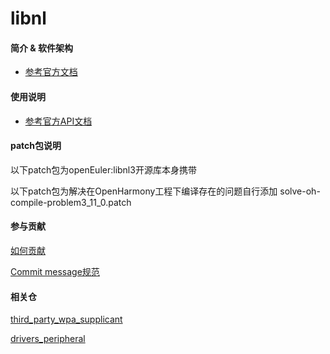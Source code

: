 # libnl

#### 简介 & 软件架构

- [参考官方文档](https://www.infradead.org/~tgr/libnl/)

#### 使用说明

- [参考官方API文档](https://www.infradead.org/~tgr/libnl/doc/api/group__cb.html)

#### patch包说明

以下patch包为openEuler:libnl3开源库本身携带


以下patch包为解决在OpenHarmony工程下编译存在的问题自行添加
solve-oh-compile-problem3_11_0.patch

#### 参与贡献

[如何贡献](https://gitee.com/openharmony/docs/blob/HEAD/zh-cn/contribute/参与贡献.md)

[Commit message规范](https://gitee.com/openharmony/device_qemu/wikis/Commit%20message%E8%A7%84%E8%8C%83)


#### 相关仓

[third_party_wpa_supplicant](https://gitee.com/openharmony/third_party_wpa_supplicant)

[drivers_peripheral](https://gitee.com/openharmony/drivers_peripheral)

